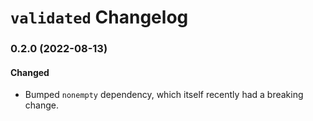 # `validated` Changelog

### 0.2.0 (2022-08-13)

#### Changed

- Bumped `nonempty` dependency, which itself recently had a breaking change.
